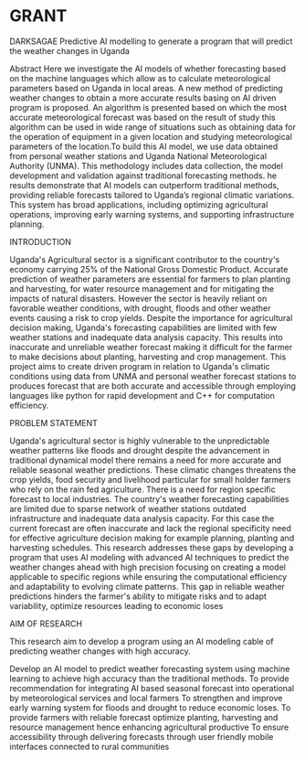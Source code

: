 # GRANT
DARKSAGAE
Predictive AI modelling to generate a program that will predict the weather changes in Uganda

Abstract
Here we investigate the AI models of whether forecasting based on the machine languages which allow as to calculate meteorological parameters based on Uganda in local areas. A new method of predicting weather changes to obtain a more accurate results basing on AI driven program is proposed. An algorithm is presented based on which the most accurate meteorological forecast was based on the result of study this algorithm can be used in wide range of situations such as obtaining data for the operation of equipment in a given location and studying meteorological parameters of the location.To build this AI model, we use data obtained from personal weather stations and Uganda National Meteorological Authority (UNMA). This  methodology includes data collection, the model development and validation against traditional forecasting methods. he results demonstrate that AI models can outperform traditional methods, providing reliable forecasts tailored to Uganda’s regional climatic variations. This system has broad applications, including optimizing agricultural operations, improving early warning systems, and supporting infrastructure planning.



INTRODUCTION

Uganda's Agricultural sector is a significant contributor to the country's economy carrying 25% of the National Gross Domestic Product. Accurate prediction of weather parameters are essential for farmers to plan planting and harvesting, for water resource management and for mitigating the impacts of natural disasters. However the sector is heavily reliant on favorable weather conditions, with drought, floods and other weather events causing a risk to crop yields. Despite the importance for agricultural decision making, Uganda's forecasting capabilities are limited with few weather stations and inadequate data analysis capacity. This results into inaccurate and unreliable weather forecast making it difficult for the farmer to make decisions about planting, harvesting and crop management. This project aims to create driven program in relation to Uganda's climatic conditions using data from UNMA and personal weather forecast stations to produces forecast that are  both accurate and accessible through employing languages like python for rapid development and C++ for computation efficiency.

PROBLEM STATEMENT 

Uganda's agricultural sector is highly vulnerable to the unpredictable weather patterns like floods and drought despite the advancement in traditional dynamical model there remains a need for more accurate and reliable seasonal weather predictions. These climatic changes threatens the crop yields, food security and livelihood particular for small holder farmers who rely on the rain fed agriculture. There is a need for region specific forecast to local industries. The country's weather forecasting capabilities are limited due to sparse network of weather stations outdated infrastructure and inadequate data analysis capacity. For this case the current forecast are often inaccurate and lack the regional specificity need for effective agriculture decision making for example planning, planting and harvesting schedules. This research addresses these gaps by developing a program that uses AI modeling with advanced AI techniques to predict the weather changes ahead with high precision focusing on creating a model applicable to specific regions while ensuring the computational efficiency and adaptability to evolving climate patterns. This gap in reliable weather predictions hinders the farmer's ability to mitigate risks and to adapt variability, optimize resources leading to economic loses

AIM OF RESEARCH

This research aim to develop a program using an AI modeling cable of predicting weather changes with high accuracy. 

Develop an AI model to predict weather forecasting system using machine learning to achieve high accuracy than the traditional methods.
To provide recommendation for integrating AI based seasonal forecast into operational by meteorological services and local farmers 
To strengthen and improve early warning system for floods and drought to reduce economic loses.
To provide farmers with reliable forecast optimize planting, harvesting and resource management hence enhancing agricultural productive 
To ensure accessibility through delivering forecasts through user friendly mobile interfaces connected to rural communities 



